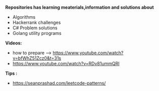 
**Repositories has learning meaterials,information and solutions about**
- Algorithms
- Hackerrank challenges
- C# Problem solutions
- Golang utility programs


**Videos:**
- how to prepare  --> https://www.youtube.com/watch?v=bfWhZ51Zcz0&t=31s
- https://www.youtube.com/watch?v=RDv81ummQRI

**Tips :**
- https://seanprashad.com/leetcode-patterns/
